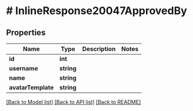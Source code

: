 # # InlineResponse20047ApprovedBy

## Properties

Name | Type | Description | Notes
------------ | ------------- | ------------- | -------------
**id** | **int** |  |
**username** | **string** |  |
**name** | **string** |  |
**avatarTemplate** | **string** |  |

[[Back to Model list]](../../README.md#models) [[Back to API list]](../../README.md#endpoints) [[Back to README]](../../README.md)
